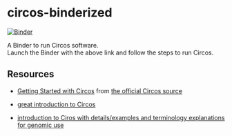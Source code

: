 # circos-binderized

[![Binder](http://mybinder.org/badge.svg)](http://beta.mybinder.org/v2/gh/fomightez/circos-binderized/master?filepath=index.ipynb)

A Binder to run Circos software.  
Launch the Binder with the above link and follow the steps to run Circos.

Resources
--------
* [Getting Started with Circos](http://circos.ca/support/getting_started/) from [the official Circos source](http://circos.ca/)

* [great introduction to Circos](https://medium.com/@Marianattestad/a-treatise-on-making-circos-plots-from-genomic-data-7ff496849e0)

* [introduction to Ciros with details/examples and terminology explanations for genomic use](http://barc.wi.mit.edu/education/hot_topics/Circos/Circos.pdf)

